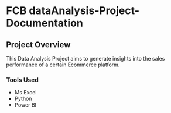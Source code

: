# FCB dataAnalysis-Project-Documentation
## Project Overview

This Data Analysis Project aims to generate insights into the sales performance of a certain Ecommerce platform. 

### Tools Used
- Ms Excel
- Python
- Power BI